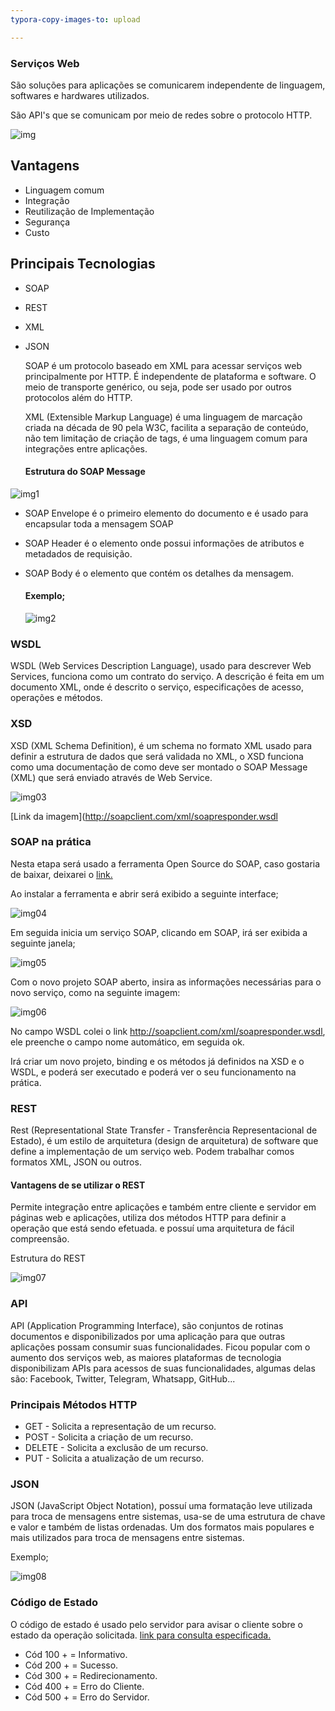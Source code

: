 ```yaml
---
typora-copy-images-to: upload

---
```


### Serviços Web

São soluções para aplicações se comunicarem independente de linguagem, softwares e hardwares utilizados.

São API's que se comunicam por meio de redes sobre o protocolo HTTP.

![img](https://github.com/Cleber-Woheriton/desafio-github-repositorio/blob/main/Fundamentos_de_Arquitetura_de_Sistemas/img/img0.png?raw=true)

## Vantagens


- Linguagem comum
- Integração
- Reutilização de Implementação
- Segurança
- Custo

## Principais Tecnologias

- SOAP

- REST

- XML

- JSON

  SOAP é um protocolo baseado em XML para acessar serviços web principalmente por HTTP. É independente de plataforma e software. O meio de transporte genérico, ou seja, pode ser usado por outros protocolos além do HTTP.

  XML (Extensible Markup Language) é uma linguagem de marcação criada na década de 90 pela W3C, facilita a separação de conteúdo, não tem limitação de criação de tags, é uma linguagem comum para integrações entre aplicações.

  #### Estrutura do SOAP Message

  

![img1](https://github.com/Cleber-Woheriton/desafio-github-repositorio/blob/main/Fundamentos_de_Arquitetura_de_Sistemas/img/img01.png?raw=true)



- SOAP Envelope é o primeiro elemento do documento e é usado para encapsular toda a mensagem SOAP

- SOAP Header é o elemento onde possui informações de atributos e metadados de requisição.

- SOAP Body é o elemento que contém os detalhes da mensagem.

  #### Exemplo;

  ![img2](https://github.com/Cleber-Woheriton/desafio-github-repositorio/blob/main/Fundamentos_de_Arquitetura_de_Sistemas/img/img02.png?raw=true)

### WSDL

WSDL (Web Services Description Language), usado para descrever Web Services, funciona como um contrato do serviço. A descrição é feita em um documento XML, onde é descrito o serviço, especificações de acesso, operações e métodos.

### XSD

XSD (XML Schema Definition), é um schema no formato XML usado para definir a estrutura de dados que será validada no XML, o XSD funciona como uma documentação de como deve ser montado o SOAP Message (XML) que será enviado através de Web Service.

![img03](https://github.com/Cleber-Woheriton/desafio-github-repositorio/blob/main/Fundamentos_de_Arquitetura_de_Sistemas/img/img03.png?raw=true)

[Link da imagem](http://soapclient.com/xml/soapresponder.wsdl 

### SOAP na prática

Nesta etapa será usado a ferramenta Open Source do SOAP, caso gostaria de baixar, deixarei o [link.](https://www.soapui.org/downloads/soapui/)

Ao instalar a ferramenta e abrir será exibido a seguinte interface; 

![img04](https://github.com/Cleber-Woheriton/desafio-github-repositorio/blob/main/Fundamentos_de_Arquitetura_de_Sistemas/img/img04.png?raw=true)

Em seguida inicia um serviço SOAP, clicando em SOAP, irá ser exibida a seguinte janela;

![img05](https://github.com/Cleber-Woheriton/desafio-github-repositorio/blob/main/Fundamentos_de_Arquitetura_de_Sistemas/img/img05.png?raw=true)

Com o novo projeto SOAP aberto, insira as informações necessárias para o novo serviço, como na seguinte imagem:

![img06](https://github.com/Cleber-Woheriton/desafio-github-repositorio/blob/main/Fundamentos_de_Arquitetura_de_Sistemas/img/img06.png?raw=true)

No campo WSDL colei o link http://soapclient.com/xml/soapresponder.wsdl, ele preenche o campo nome automático, em seguida ok.

Irá criar um novo projeto, binding e os métodos já definidos na XSD e o WSDL, e poderá ser executado e poderá ver o seu funcionamento na prática. 

### REST

Rest (Representational State Transfer - Transferência Representacional de Estado), é um estilo de arquitetura (design de arquitetura) de software que define a implementação de um serviço web. Podem trabalhar comos formatos XML, JSON ou outros.

#### Vantagens de se utilizar o REST

Permite integração entre aplicações e também entre cliente e servidor em páginas web e aplicações, utiliza dos métodos HTTP para definir a operação que está sendo efetuada. e possuí uma arquitetura de fácil compreensão.

Estrutura do REST

![img07](https://github.com/Cleber-Woheriton/desafio-github-repositorio/blob/main/Fundamentos_de_Arquitetura_de_Sistemas/img/img07.png?raw=true)

### API

API (Application Programming Interface), são conjuntos de rotinas documentos e disponibilizados por uma aplicação para que outras aplicações possam consumir suas funcionalidades. Ficou popular com o aumento dos serviços web, as maiores plataformas de tecnologia disponibilizam APIs para acessos de suas funcionalidades, algumas delas são: Facebook, Twitter, Telegram, Whatsapp, GitHub... 

### Principais Métodos HTTP

- GET - Solicita a representação de um recurso.
- POST - Solicita  a criação de um recurso.
- DELETE - Solicita a exclusão de um recurso.
- PUT - Solicita a atualização de um recurso.

### JSON

JSON (JavaScript Object Notation), possuí uma formatação leve utilizada para troca de mensagens entre sistemas, usa-se de uma estrutura de chave e valor e também de listas ordenadas. Um dos formatos mais populares e mais utilizados para troca de mensagens entre sistemas.

Exemplo;

![img08](https://github.com/Cleber-Woheriton/desafio-github-repositorio/blob/main/Fundamentos_de_Arquitetura_de_Sistemas/img/img08.png?raw=true)

### Código de Estado

O código de estado é usado pelo servidor para avisar o cliente sobre o estado da operação solicitada. [link para consulta especificada.](https://developer.mozilla.org/pt-BR/docs/Web/HTTP/Status)

- Cód 100 + = Informativo.
- Cód 200 + = Sucesso.
- Cód 300 + = Redirecionamento.
- Cód 400 + = Erro do Cliente.
- Cód 500 + = Erro do Servidor.

